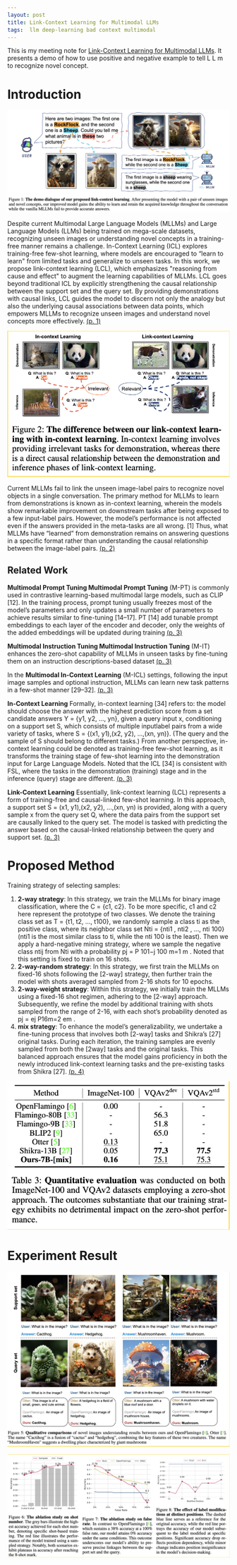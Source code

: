 ```yaml
---
layout: post
title: Link-Context Learning for Multimodal LLMs
tags:  llm deep-learning bad context multimodal
---
```

This is my meeting note for [Link-Context Learning for Multimodal LLMs](https://github.com/isekai-portal/Link-Context-Learning). It presents a demo of how to use positive and negative example to tell L L m to recognize novel concept.

# Introduction
![](https://raw.githubusercontent.com/zhangtemplar/zhangtemplar.github.io/master/uPic/taiLinkContextLearningMultimodal2023-1-x50-y332.png) 

Despite current Multimodal Large Language Models (MLLMs) and Large Language Models (LLMs) being trained on mega-scale datasets, recognizing unseen images or understanding novel concepts in a training-free manner remains a challenge. In-Context Learning (ICL) explores training-free few-shot learning, where models are encouraged to “learn to learn" from limited tasks and generalize to unseen tasks. In this work, we propose link-context learning (LCL), which emphasizes "reasoning from cause and effect" to augment the learning capabilities of MLLMs. LCL goes beyond traditional ICL by explicitly strengthening the causal relationship between the support set and the query set. By providing demonstrations with causal links, LCL guides the model to discern not only the analogy but also the underlying causal associations between data points, which empowers MLLMs to recognize unseen images and understand novel concepts more effectively. [(p. 1)](zotero://open-pdf/library/items/L9TUFBXC?page=1&annotation=AL6UKBJ6)

![](https://raw.githubusercontent.com/zhangtemplar/zhangtemplar.github.io/master/uPic/taiLinkContextLearningMultimodal2023-2-x48-y571.png) 

Current MLLMs fail to link the unseen image-label pairs to recognize novel objects in a single conversation. The primary method for MLLMs to learn from demonstrations is known as in-context learning, wherein the models show remarkable improvement on downstream tasks after being exposed to a few input-label pairs. However, the model’s performance is not affected even if the answers provided in the meta-tasks are all wrong. [1] Thus, what MLLMs have “learned” from demonstration remains on answering questions in a specific format rather than understanding the causal relationship between the image-label pairs. [(p. 2)](zotero://open-pdf/library/items/L9TUFBXC?page=2&annotation=YFW9ZHTC)

## Related Work
**Multimodal Prompt Tuning Multimodal Prompt Tuning** (M-PT) is commonly used in contrastive learning-based multimodal large models, such as CLIP [12]. In the training process, prompt tuning usually freezes most of the model’s parameters and only updates a small number of parameters to achieve results similar to fine-tuning [14–17]. PT [14] add tunable prompt embeddings to each layer of the encoder and decoder, only the weights of the added embeddings will be updated during training [(p. 3)](zotero://open-pdf/library/items/L9TUFBXC?page=3&annotation=EQDGKW3I)

**Multimodal Instruction Tuning Multimodal Instruction Tuning** (M-IT) enhances the zero-shot capability of MLLMs in unseen tasks by fine-tuning them on an instruction descriptions-based dataset [(p. 3)](zotero://open-pdf/library/items/L9TUFBXC?page=3&annotation=T6JMLRFP)

In the **Multimodal In-Context Learning** (M-ICL) settings, following the input image samples and optional instruction, MLLMs can learn new task patterns in a few-shot manner [29–32]. [(p. 3)](zotero://open-pdf/library/items/L9TUFBXC?page=3&annotation=ZY7B8WMP)

**In-Context Learning** Formally, in-context learning [34] refers to: the model should choose the answer with the highest prediction score from a set candidate answers Y = {y1, y2, ..., yn}, given a query input x, conditioning on a support set S, which consists of multiple inputlabel pairs from a wide variety of tasks, where S = {(x1, y1),(x2, y2), ...,(xn, yn)}. (The query and the sample of S should belong to different tasks.) From another perspective, in-context learning could be denoted as training-free few-shot learning, as it transforms the training stage of few-shot learning into the demonstration input for Large Language Models. Noted that the ICL [34] is consistent with FSL, where the tasks in the demonstration (training) stage and in the inference (query) stage are different. [(p. 3)](zotero://open-pdf/library/items/L9TUFBXC?page=3&annotation=2GD389HE)

**Link-Context Learning** Essentially, link-context learning (LCL) represents a form of training-free and causal-linked few-shot learning. In this approach, a support set S = (x1, y1),(x2, y2), ...,(xn, yn) is provided, along with a query sample x from the query set Q, where the data pairs from the support set are causally linked to the query set. The model is tasked with predicting the answer based on the causal-linked relationship between the query and support set. [(p. 3)](zotero://open-pdf/library/items/L9TUFBXC?page=3&annotation=BUKZX6V2)

# Proposed Method
Training strategy of selecting samples:
1. **2-way strategy**: In this strategy, we train the MLLMs for binary image classification, where the C = {c1, c2}. To be more specific, c1 and c2 here represent the prototype of two classes. We denote the training class set as T = {t1, t2, ..., t100}, we randomly sample a class ti as the positive class, where its neighbor class set Nti = {nti1 , nti2 , ..., nti 100} (nti1 is the most similar class to ti, while the nti 100 is the least). Then we apply a hard-negative mining strategy, where we sample the negative class ntij from Nti with a probability pj = P 101−j 100 m=1 m . Noted that this setting is fixed to train on 16 shots. 
2. **2-way-random strategy**: In this strategy, we first train the MLLMs on fixed-16 shots following the [2-way] strategy, then further train the model with shots averaged sampled from 2-16 shots for 10 epochs. 
3. **2-way-weight strategy**: Within this strategy, we initially train the MLLMs using a fixed-16 shot regimen, adhering to the [2-way] approach. Subsequently, we refine the model by additional training with shots sampled from the range of 2-16, with each shot’s probability denoted as pj = ej P16m=2 em . 
4. **mix strategy**: To enhance the model’s generalizability, we undertake a fine-tuning process that involves both [2-way] tasks and Shikra’s [27] original tasks. During each iteration, the training samples are evenly sampled from both the [2way] tasks and the original tasks. This balanced approach ensures that the model gains proficiency in both the newly introduced link-context learning tasks and the pre-existing tasks from Shikra [27]. [(p. 4)](zotero://open-pdf/library/items/L9TUFBXC?page=4&annotation=R5GKAFPJ)

![](https://raw.githubusercontent.com/zhangtemplar/zhangtemplar.github.io/master/uPic/taiLinkContextLearningMultimodal2023-8-x49-y500.png) 

# Experiment Result
![](https://raw.githubusercontent.com/zhangtemplar/zhangtemplar.github.io/master/uPic/taiLinkContextLearningMultimodal2023-7-x51-y342.png) 

![](https://raw.githubusercontent.com/zhangtemplar/zhangtemplar.github.io/master/uPic/taiLinkContextLearningMultimodal2023-8-x313-y318.png)  
